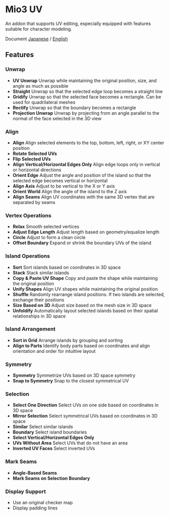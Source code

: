 # Mio3 UV

An addon that supports UV editing, especially equipped with features suitable for character modeling.

Document [Japanese](https://addon.mio3io.com/#/ja/mio3uv/) / [English](https://addon.mio3io.com/#/en/mio3uv/)

## Features

### Unwrap

-   **UV Unwrap** Unwrap while maintaining the original position, size, and angle as much as possible
-   **Straight** Unwrap so that the selected edge loop becomes a straight line
-   **Gridify** Unwrap so that the selected face becomes a rectangle. Can be used for quadrilateral meshes
-   **Rectify** Unwrap so that the boundary becomes a rectangle
-   **Projection Unwrap** Unwrap by projecting from an angle parallel to the normal of the face selected in the 3D view

### Align

-   **Align** Align selected elements to the top, bottom, left, right, or XY center position
-   **Rotate Selected UVs**
-   **Flip Selected UVs**
-   **Align Vertical/Horizontal Edges Only** Align edge loops only in vertical or horizontal directions
-   **Orient Edge** Adjust the angle and position of the island so that the selected edge becomes vertical or horizontal
-   **Align Axis** Adjust to be vertical to the X or Y axis
-   **Orient World** Align the angle of the island to the Z axis
-   **Align Seams** Align UV coordinates with the same 3D vertex that are separated by seams

### Vertex Operations

-   **Relax** Smooth selected vertices
-   **Adjust Edge Length** Adjust length based on geometry/equalize length
-   **Circle** Adjust to form a clean circle
-   **Offset Boundary** Expand or shrink the boundary UVs of the island

### Island Operations

-   **Sort** Sort islands based on coordinates in 3D space
-   **Stack** Stack similar islands
-   **Copy & Paste UV Shape** Copy and paste the shape while maintaining the original position
-   **Unify Shapes** Align UV shapes while maintaining the original position
-   **Shuffle** Randomly rearrange island positions. If two islands are selected, exchange their positions
-   **Size Based on 3D** Adjust size based on the mesh size in 3D space
-   **Unfoldify** Automatically layout selected islands based on their spatial relationships in 3D space

### Island Arrangement

-   **Sort in Grid** Arrange islands by grouping and sorting
-   **Align to Parts** Identify body parts based on coordinates and align orientation and order for intuitive layout

### Symmetry

-   **Symmetry** Symmetrize UVs based on 3D space symmetry
-   **Snap to Symmetry** Snap to the closest symmetrical UV

### Selection

-   **Select One Direction** Select UVs on one side based on coordinates in 3D space
-   **Mirror Selection** Select symmetrical UVs based on coordinates in 3D space
-   **Similar** Select similar islands
-   **Boundary** Select island boundaries
-   **Select Vertical/Horizontal Edges Only**
-   **UVs Without Area** Select UVs that do not have an area
-   **Inverted UV Faces** Select inverted UVs

### Mark Seams

-   **Angle-Based Seams**
-   **Mark Seams on Selection Boundary**

### Display Support

-   Use an original checker map
-   Display padding lines
